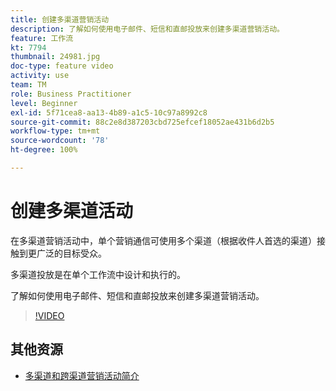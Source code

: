 ```yaml
---
title: 创建多渠道营销活动
description: 了解如何使用电子邮件、短信和直邮投放来创建多渠道营销活动。
feature: 工作流
kt: 7794
thumbnail: 24981.jpg
doc-type: feature video
activity: use
team: TM
role: Business Practitioner
level: Beginner
exl-id: 5f71cea8-aa13-4b89-a1c5-10c97a8992c8
source-git-commit: 88c2e8d387203cbd725efcef18052ae431b6d2b5
workflow-type: tm+mt
source-wordcount: '78'
ht-degree: 100%

---
```


# 创建多渠道活动

在多渠道营销活动中，单个营销通信可使用多个渠道（根据收件人首选的渠道）接触到更广泛的目标受众。

多渠道投放是在单个工作流中设计和执行的。

了解如何使用电子邮件、短信和直邮投放来创建多渠道营销活动。

>[!VIDEO](https://video.tv.adobe.com/v/24981?quality=12)

## 其他资源

* [多渠道和跨渠道营销活动简介](/help/orchestrate-campaigns/introduction-to-cross-and-multi-channel-campaigns.md)
